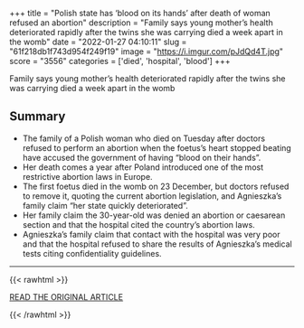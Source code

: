 +++
title = "Polish state has ‘blood on its hands’ after death of woman refused an abortion"
description = "Family says young mother’s health deteriorated rapidly after the twins she was carrying died a week apart in the womb"
date = "2022-01-27 04:10:11"
slug = "61f218db1f743d954f249f19"
image = "https://i.imgur.com/pJdQd4T.jpg"
score = "3556"
categories = ['died', 'hospital', 'blood']
+++

Family says young mother’s health deteriorated rapidly after the twins she was carrying died a week apart in the womb

## Summary

- The family of a Polish woman who died on Tuesday after doctors refused to perform an abortion when the foetus’s heart stopped beating have accused the government of having “blood on their hands”.
- Her death comes a year after Poland introduced one of the most restrictive abortion laws in Europe.
- The first foetus died in the womb on 23 December, but doctors refused to remove it, quoting the current abortion legislation, and Agnieszka’s family claim “her state quickly deteriorated”.
- Her family claim the 30-year-old was denied an abortion or caesarean section and that the hospital cited the country’s abortion laws.
- Agnieszka’s family claim that contact with the hospital was very poor and that the hospital refused to share the results of Agnieszka’s medical tests citing confidentiality guidelines.

---

{{< rawhtml >}}
  <p class="article-category">
    <a target="_blank" href="https://www.theguardian.com/global-development/2022/jan/26/poland-death-of-woman-refused-abortion">READ THE ORIGINAL ARTICLE</a>
  </p>
{{< /rawhtml >}}

